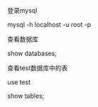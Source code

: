 登录mysql

mysql -h localhost -u root -p

查看数据库

show databases;

查看test数据库中的表

use test

show tables;

